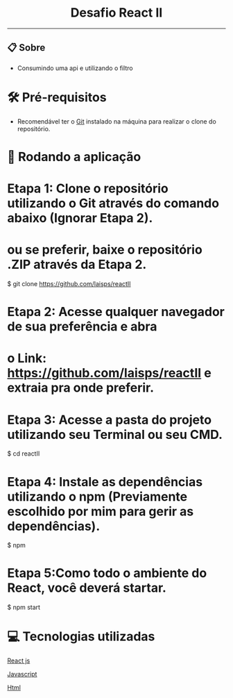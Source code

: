 <div>
  <h1 align="center">Desafio React II </h1>
</div>

---

## 📋 Sobre

- Consumindo uma api e utilizando o filtro

# 🛠 Pré-requisitos

- Recomendável ter o [Git](https://git-scm.com/) instalado na máquina para realizar o clone do repositório.

# 🎲 Rodando a aplicação

# Etapa 1: Clone o repositório utilizando o Git através do comando abaixo (Ignorar Etapa 2).

# ou se preferir, baixe o repositório .ZIP através da Etapa 2.

$ git clone https://github.com/laisps/reactII

# Etapa 2: Acesse qualquer navegador de sua preferência e abra

# o Link: https://github.com/laisps/reactII e extraia pra onde preferir.

# Etapa 3: Acesse a pasta do projeto utilizando seu Terminal ou seu CMD.

$ cd reactII

# Etapa 4: Instale as dependências utilizando o npm (Previamente escolhido por mim para gerir as dependências).

$ npm

# Etapa 5:Como todo o ambiente do React, você deverá startar.

$ npm start

# 💻 Tecnologias utilizadas

[React js](https://pt-br.reactjs.org/)

[Javascript](https://developer.mozilla.org/pt-BR/docs/Web/JavaScript)

[Html](https://developer.mozilla.org/pt-BR/docs/Web/HTML)
